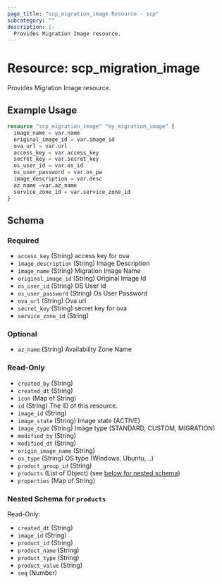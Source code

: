 ```yaml
---
page_title: "scp_migration_image Resource - scp"
subcategory: ""
description: |-
  Provides Migration Image resource.
---
```


# Resource: scp_migration_image

Provides Migration Image resource.


## Example Usage

```terraform
resource "scp_migration_image" "my_migration_image" {
  image_name = var.name
  original_image_id = var.image_id
  ova_url = var.url
  access_key = var.access_key
  secret_key = var.secret_key
  os_user_id = var.os_id
  os_user_password = var.os_pw
  image_description = var.desc
  az_name =var.az_name
  service_zone_id = var.service_zone_id
}
```

<!-- schema generated by tfplugindocs -->
## Schema

### Required

- `access_key` (String) access key for ova
- `image_description` (String) Image Description
- `image_name` (String) Migration Image Name
- `original_image_id` (String) Original Image Id
- `os_user_id` (String) OS User Id
- `os_user_password` (String) Os User Password
- `ova_url` (String) Ova url
- `secret_key` (String) secret key for ova
- `service_zone_id` (String)

### Optional

- `az_name` (String) Availability Zone Name

### Read-Only

- `created_by` (String)
- `created_dt` (String)
- `icon` (Map of String)
- `id` (String) The ID of this resource.
- `image_id` (String)
- `image_state` (String) Image state (ACTIVE)
- `image_type` (String) Image type (STANDARD, CUSTOM, MIGRATION)
- `modified_by` (String)
- `modified_dt` (String)
- `origin_image_name` (String)
- `os_type` (String) OS type (Windows, Ubuntu, ..)
- `product_group_id` (String)
- `products` (List of Object) (see [below for nested schema](#nestedatt--products))
- `properties` (Map of String)

<a id="nestedatt--products"></a>
### Nested Schema for `products`

Read-Only:

- `created_dt` (String)
- `image_id` (String)
- `product_id` (String)
- `product_name` (String)
- `product_type` (String)
- `product_value` (String)
- `seq` (Number)
